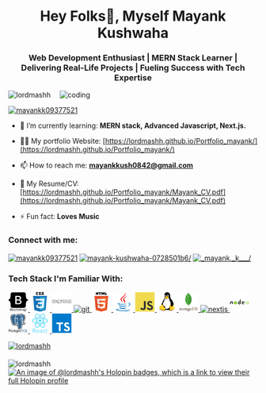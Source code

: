 <h1 align="center">Hey Folks👋, Myself Mayank Kushwaha</h1>
<h3 align="center">Web Development Enthusiast | MERN Stack Learner | Delivering Real-Life Projects | Fueling Success with Tech Expertise</h3>

<img align="right" alt="coding" width="400" src="https://user-images.githubusercontent.com/55389276/140866485-8fb1c876-9a8f-4d6a-98dc-08c4981eaf70.gif">

<p align="left"> <img src="https://komarev.com/ghpvc/?username=lordmashh&label=Profile%20views&color=0e75b6&style=flat" alt="lordmashh" /> </p>



<p align="left"> <a href="https://twitter.com/mayankk09377521" target="blank"><img src="https://img.shields.io/twitter/follow/mayankk09377521?logo=twitter&style=for-the-badge" alt="mayankk09377521" /></a> </p>

- 🌱 I’m currently learning: **MERN stack, Advanced Javascript, Next.js.**

- 👨‍💻 My portfolio Website: [https://lordmashh.github.io/Portfolio_mayank/](https://lordmashh.github.io/Portfolio_mayank/)

- 📫 How to reach me: **mayankkush0842@gmail.com**

- 📄 My Resume/CV: [https://lordmashh.github.io/Portfolio_mayank/Mayank_CV.pdf](https://lordmashh.github.io/Portfolio_mayank/Mayank_CV.pdf)

- ⚡ Fun fact: **Loves Music**

<h3 align="left">Connect with me:</h3>
<p align="left">
<a href="https://twitter.com/mayankk09377521" target="blank"><img align="center" src="https://raw.githubusercontent.com/rahuldkjain/github-profile-readme-generator/master/src/images/icons/Social/twitter.svg" alt="mayankk09377521" height="30" width="40" /></a>
<a href="https://linkedin.com/in/mayank-kushwaha-0728501b6/" target="blank"><img align="center" src="https://raw.githubusercontent.com/rahuldkjain/github-profile-readme-generator/master/src/images/icons/Social/linked-in-alt.svg" alt="mayank-kushwaha-0728501b6/" height="30" width="40" /></a>
<a href="https://instagram.com/_mayank._k___/" target="blank"><img align="center" src="https://raw.githubusercontent.com/rahuldkjain/github-profile-readme-generator/master/src/images/icons/Social/instagram.svg" alt="_mayank._k___/" height="30" width="40" /></a>
</p>

<h3 align="left">Tech Stack I'm Familiar With:</h3>
<p align="left"> <a href="https://getbootstrap.com" target="_blank" rel="noreferrer"> 
  <img src="https://raw.githubusercontent.com/devicons/devicon/master/icons/bootstrap/bootstrap-plain-wordmark.svg" alt="bootstrap" width="40" height="40"/> </a>
  <a href="https://www.w3schools.com/css/" target="_blank" rel="noreferrer">
    <img src="https://raw.githubusercontent.com/devicons/devicon/master/icons/css3/css3-original-wordmark.svg" alt="css3" width="40" height="40"/> </a> 
  <a href="https://expressjs.com" target="_blank" rel="noreferrer"> 
      <img src="https://raw.githubusercontent.com/devicons/devicon/master/icons/express/express-original-wordmark.svg" alt="express" width="40" height="40"/> </a>
  <a href="https://git-scm.com/" target="_blank" rel="noreferrer"> 
        <img src="https://www.vectorlogo.zone/logos/git-scm/git-scm-icon.svg" alt="git" width="40" height="40"/> </a> 
<!--   <a href="https://graphql.org" target="_blank" rel="noreferrer"> 
          <img src="https://www.vectorlogo.zone/logos/graphql/graphql-icon.svg" alt="graphql" width="40" height="40"/> </a> -->
  <a href="https://www.w3.org/html/" target="_blank" rel="noreferrer"> 
            <img src="https://raw.githubusercontent.com/devicons/devicon/master/icons/html5/html5-original-wordmark.svg" alt="html5" width="40" height="40"/> </a> <a href="https://www.java.com" target="_blank" rel="noreferrer"> 
              <img src="https://raw.githubusercontent.com/devicons/devicon/master/icons/java/java-original.svg" alt="java" width="40" height="40"/> </a> <a href="https://developer.mozilla.org/en-US/docs/Web/JavaScript" target="_blank" rel="noreferrer">
                <img src="https://raw.githubusercontent.com/devicons/devicon/master/icons/javascript/javascript-original.svg" alt="javascript" width="40" height="40"/> </a> <a href="https://www.linux.org/" target="_blank" rel="noreferrer"> 
                  <img src="https://raw.githubusercontent.com/devicons/devicon/master/icons/linux/linux-original.svg" alt="linux" width="40" height="40"/> </a> <a href="https://www.mongodb.com/" target="_blank" rel="noreferrer">
                    <img src="https://raw.githubusercontent.com/devicons/devicon/master/icons/mongodb/mongodb-original-wordmark.svg" alt="mongodb" width="40" height="40"/> </a> <a href="https://nextjs.org/" target="_blank" rel="noreferrer">
                      <img src="https://cdn.worldvectorlogo.com/logos/nextjs-2.svg" alt="nextjs" width="40" height="40"/> </a> <a href="https://nodejs.org" target="_blank" rel="noreferrer"> <img src="https://raw.githubusercontent.com/devicons/devicon/master/icons/nodejs/nodejs-original-wordmark.svg" alt="nodejs" width="40" height="40"/> </a> <a href="https://www.postgresql.org" target="_blank" rel="noreferrer"> <img src="https://raw.githubusercontent.com/devicons/devicon/master/icons/postgresql/postgresql-original-wordmark.svg" alt="postgresql" width="40" height="40"/> </a> <a href="https://reactjs.org/" target="_blank" rel="noreferrer"> <img src="https://raw.githubusercontent.com/devicons/devicon/master/icons/react/react-original-wordmark.svg" alt="react" width="40" height="40"/> </a> <a href="https://www.typescriptlang.org/" target="_blank" rel="noreferrer"> <img src="https://raw.githubusercontent.com/devicons/devicon/master/icons/typescript/typescript-original.svg" alt="typescript" width="40" height="40"/> </a> </p>
<p align="left" style=" padding-bottom:5px;">  <a href="https://github.com/ryo-ma/github-profile-trophy"><img src="https://github-profile-trophy.vercel.app/?username=lordmashh" alt="lordmashh" /></a> </p>
<p><img align="left" src="https://github-readme-stats.vercel.app/api/top-langs?username=lordmashh&show_icons=true&locale=en&layout=compact" alt="lordmashh" /></p>

[![An image of @lordmashh's Holopin badges, which is a link to view their full Holopin profile](https://holopin.me/lordmashh)](https://holopin.io/@lordmashh)
